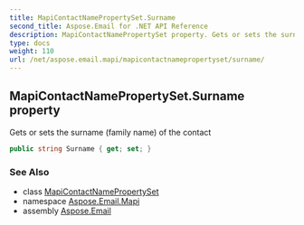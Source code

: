 ```yaml
---
title: MapiContactNamePropertySet.Surname
second_title: Aspose.Email for .NET API Reference
description: MapiContactNamePropertySet property. Gets or sets the surname family name of the contact
type: docs
weight: 110
url: /net/aspose.email.mapi/mapicontactnamepropertyset/surname/
---
```

## MapiContactNamePropertySet.Surname property

Gets or sets the surname (family name) of the contact

```csharp
public string Surname { get; set; }
```

### See Also

* class [MapiContactNamePropertySet](../)
* namespace [Aspose.Email.Mapi](../../mapicontactnamepropertyset/)
* assembly [Aspose.Email](../../../)


